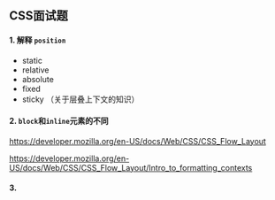 ## CSS面试题

#### 1. 解释 `position`

- static
- relative
- absolute
- fixed
- sticky （关于层叠上下文的知识）

#### 2. `block`和`inline`元素的不同

https://developer.mozilla.org/en-US/docs/Web/CSS/CSS_Flow_Layout

https://developer.mozilla.org/en-US/docs/Web/CSS/CSS_Flow_Layout/Intro_to_formatting_contexts

#### 3. 
